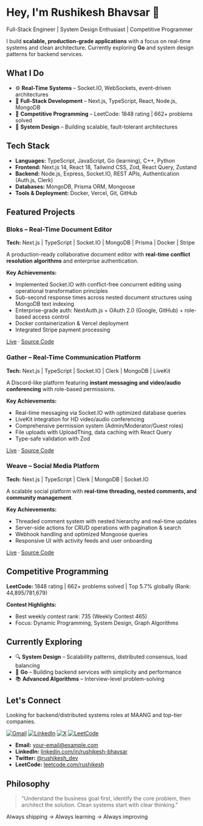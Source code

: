# Hey, I'm Rushikesh Bhavsar 👋

Full-Stack Engineer | System Design Enthusiast | Competitive Programmer

I build **scalable, production-grade applications** with a focus on real-time systems and clean architecture. Currently exploring **Go** and system design patterns for backend services.

## What I Do

- ⚙️ **Real-Time Systems** – Socket.IO, WebSockets, event-driven architectures
- 🎯 **Full-Stack Development** – Next.js, TypeScript, React, Node.js, MongoDB
- 🧠 **Competitive Programming** – LeetCode: 1848 rating | 662+ problems solved
- 📐 **System Design** – Building scalable, fault-tolerant architectures

## Tech Stack

- **Languages:** TypeScript, JavaScript, Go (learning), C++, Python
- **Frontend:** Next.js 14, React 18, Tailwind CSS, Zod, React Query, Zustand
- **Backend:** Node.js, Express, Socket.IO, REST APIs, Authentication (Auth.js, Clerk)
- **Databases:** MongoDB, Prisma ORM, Mongoose
- **Tools & Deployment:** Docker, Vercel, Git, GitHub

## Featured Projects

### Bloks – Real-Time Document Editor
**Tech:** Next.js | TypeScript | Socket.IO | MongoDB | Prisma | Docker | Stripe

A production-ready collaborative document editor with **real-time conflict resolution algorithms** and enterprise authentication.

**Key Achievements:**
- Implemented Socket.IO with conflict-free concurrent editing using operational transformation principles
- Sub-second response times across nested document structures using MongoDB text indexing
- Enterprise-grade auth: NextAuth.js + OAuth 2.0 (Google, GitHub) + role-based access control
- Docker containerization & Vercel deployment
- Integrated Stripe payment processing

[Live](javascript:void(0)) · [Source Code](javascript:void(0))

### Gather – Real-Time Communication Platform
**Tech:** Next.js | TypeScript | Socket.IO | Clerk | MongoDB | LiveKit

A Discord-like platform featuring **instant messaging and video/audio conferencing** with role-based permissions.

**Key Achievements:**
- Real-time messaging via Socket.IO with optimized database queries
- LiveKit integration for HD video/audio conferencing
- Comprehensive permission system (Admin/Moderator/Guest roles)
- File uploads with UploadThing, data caching with React Query
- Type-safe validation with Zod

[Live](javascript:void(0)) · [Source Code](javascript:void(0))

### Weave – Social Media Platform
**Tech:** Next.js | TypeScript | Clerk | MongoDB | Socket.IO

A scalable social platform with **real-time threading, nested comments, and community management**.

**Key Achievements:**
- Threaded comment system with nested hierarchy and real-time updates
- Server-side actions for CRUD operations with pagination & search
- Webhook handling and optimized Mongoose queries
- Responsive UI with activity feeds and user onboarding

[Live](javascript:void(0)) · [Source Code](javascript:void(0))

## Competitive Programming

**LeetCode:** 1848 rating | 662+ problems solved | Top 5.7% globally (Rank: 44,895/781,679)

**Contest Highlights:**
- Best weekly contest rank: 735 (Weekly Contest 465)
- Focus: Dynamic Programming, System Design, Graph Algorithms

## Currently Exploring

- 🔍 **System Design** – Scalability patterns, distributed consensus, load balancing
- 🐹 **Go** – Building backend services with simplicity and performance
- 📚 **Advanced Algorithms** – Interview-level problem-solving

## Let's Connect

Looking for backend/distributed systems roles at MAANG and top-tier companies.

[![Gmail](https://img.shields.io/badge/Gmail-%23D14836?style=flat&logo=gmail&logoColor=white)](mailto:youremail@gmail.com)
[![LinkedIn](https://custom-icon-badges.demolab.com/badge/LinkedIn-0A66C2?logo=linkedin-white&logoColor=fff)](https://www.linkedin.com)
[![X](https://img.shields.io/badge/X-%231DA1F2?style=flat&logo=x&logoColor=white)](https://x.com/yourusername)
[![LeetCode](https://img.shields.io/badge/LeetCode-%23FFA116?style=flat&logo=leetcode&logoColor=white)](https://leetcode.com/yourusername)

- **Email:** [your-email@example.com](mailto:your-email@example.com)
- **LinkedIn:** [linkedin.com/in/rushikesh-bhavsar](https://linkedin.com/in/rushikesh-bhavsar)
- **Twitter:** [@rushikesh_dev](https://twitter.com/rushikesh_dev)
- **LeetCode:** [leetcode.com/rushikesh](https://leetcode.com/rushikesh)

## Philosophy

> "Understand the business goal first, identify the core problem, then architect the solution. Clean systems start with clear thinking."

Always shipping → Always learning → Always improving
